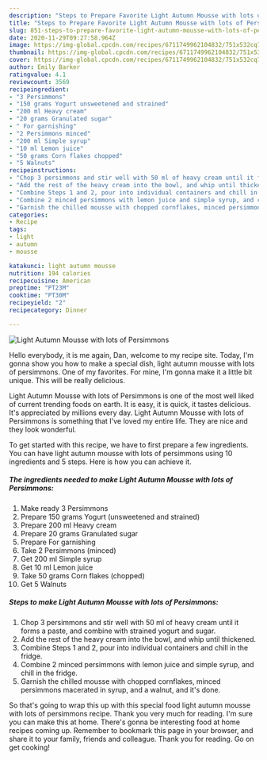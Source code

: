 ```yaml
---
description: "Steps to Prepare Favorite Light Autumn Mousse with lots of Persimmons"
title: "Steps to Prepare Favorite Light Autumn Mousse with lots of Persimmons"
slug: 851-steps-to-prepare-favorite-light-autumn-mousse-with-lots-of-persimmons
date: 2020-11-29T09:27:58.964Z
image: https://img-global.cpcdn.com/recipes/6711749962104832/751x532cq70/light-autumn-mousse-with-lots-of-persimmons-recipe-main-photo.jpg
thumbnail: https://img-global.cpcdn.com/recipes/6711749962104832/751x532cq70/light-autumn-mousse-with-lots-of-persimmons-recipe-main-photo.jpg
cover: https://img-global.cpcdn.com/recipes/6711749962104832/751x532cq70/light-autumn-mousse-with-lots-of-persimmons-recipe-main-photo.jpg
author: Emily Barker
ratingvalue: 4.1
reviewcount: 3569
recipeingredient:
- "3 Persimmons"
- "150 grams Yogurt unsweetened and strained"
- "200 ml Heavy cream"
- "20 grams Granulated sugar"
- " For garnishing"
- "2 Persimmons minced"
- "200 ml Simple syrup"
- "10 ml Lemon juice"
- "50 grams Corn flakes chopped"
- "5 Walnuts"
recipeinstructions:
- "Chop 3 persimmons and stir well with 50 ml of heavy cream until it forms a paste, and combine with strained yogurt and sugar."
- "Add the rest of the heavy cream into the bowl, and whip until thickened."
- "Combine Steps 1 and 2, pour into individual containers and chill in the fridge."
- "Combine 2 minced persimmons with lemon juice and simple syrup, and chill in the fridge."
- "Garnish the chilled mousse with chopped cornflakes, minced persimmons macerated in syrup, and a walnut, and it&#39;s done."
categories:
- Recipe
tags:
- light
- autumn
- mousse

katakunci: light autumn mousse 
nutrition: 194 calories
recipecuisine: American
preptime: "PT23M"
cooktime: "PT30M"
recipeyield: "2"
recipecategory: Dinner

---
```



![Light Autumn Mousse with lots of Persimmons](https://img-global.cpcdn.com/recipes/6711749962104832/751x532cq70/light-autumn-mousse-with-lots-of-persimmons-recipe-main-photo.jpg)

Hello everybody, it is me again, Dan, welcome to my recipe site. Today, I'm gonna show you how to make a special dish, light autumn mousse with lots of persimmons. One of my favorites. For mine, I'm gonna make it a little bit unique. This will be really delicious.

Light Autumn Mousse with lots of Persimmons is one of the most well liked of current trending foods on earth. It is easy, it is quick, it tastes delicious. It's appreciated by millions every day. Light Autumn Mousse with lots of Persimmons is something that I've loved my entire life. They are nice and they look wonderful.




To get started with this recipe, we have to first prepare a few ingredients. You can have light autumn mousse with lots of persimmons using 10 ingredients and 5 steps. Here is how you can achieve it.

<!--inarticleads1-->

##### The ingredients needed to make Light Autumn Mousse with lots of Persimmons:

1. Make ready 3 Persimmons
1. Prepare 150 grams Yogurt (unsweetened and strained)
1. Prepare 200 ml Heavy cream
1. Prepare 20 grams Granulated sugar
1. Prepare  For garnishing
1. Take 2 Persimmons (minced)
1. Get 200 ml Simple syrup
1. Get 10 ml Lemon juice
1. Take 50 grams Corn flakes (chopped)
1. Get 5 Walnuts




<!--inarticleads2-->

##### Steps to make Light Autumn Mousse with lots of Persimmons:

1. Chop 3 persimmons and stir well with 50 ml of heavy cream until it forms a paste, and combine with strained yogurt and sugar.
1. Add the rest of the heavy cream into the bowl, and whip until thickened.
1. Combine Steps 1 and 2, pour into individual containers and chill in the fridge.
1. Combine 2 minced persimmons with lemon juice and simple syrup, and chill in the fridge.
1. Garnish the chilled mousse with chopped cornflakes, minced persimmons macerated in syrup, and a walnut, and it&#39;s done.




So that's going to wrap this up with this special food light autumn mousse with lots of persimmons recipe. Thank you very much for reading. I'm sure you can make this at home. There's gonna be interesting food at home recipes coming up. Remember to bookmark this page in your browser, and share it to your family, friends and colleague. Thank you for reading. Go on get cooking!
